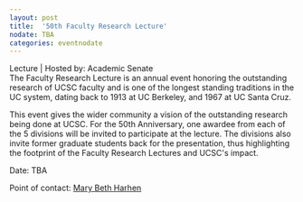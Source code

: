 ```yaml
---
layout: post
title:  '50th Faculty Research Lecture'
nodate: TBA
categories: eventnodate
---
```

<div class="event-type-host">Lecture | Hosted by: Academic Senate</div>
The Faculty Research Lecture is an annual event honoring the outstanding research of UCSC faculty and is one of the longest standing traditions in the UC system, dating back to 1913 at UC Berkeley, and 1967 at UC Santa Cruz. 

This event gives the wider community a vision of the outstanding research being done at UCSC. For the 50th Anniversary, one awardee from each of the 5 divisions will be invited to participate at the lecture. The divisions also invite former graduate students back for the presentation, thus highlighting the footprint of the Faculty Research Lectures and UCSC's impact.

Date: TBA

Point of contact: [Mary Beth Harhen](mailto:mbh@ucsc.edu)